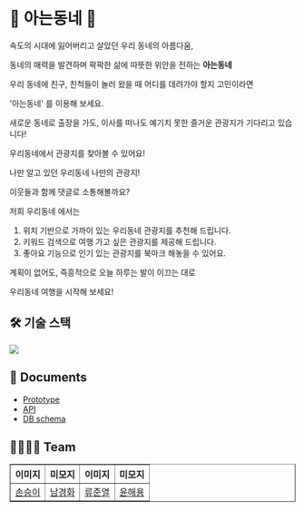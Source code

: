 <h1>🏡 아는동네 🏡</h1>

속도의 시대에 잃어버리고 살았던 우리 동네의 아름다움,

동네의 매력을 발견하며 팍팍한 삶에 따뜻한 위안을 전하는 **아는동네**

우리 동네에 친구, 친척들이 놀러 왔을 때 어디를 데려가야 할지 고민이라면

'아는동네' 를 이용해 보세요.

새로운 동네로 출장을 가도, 이사를 떠나도 예기치 못한 즐거운 관광지가 기다리고 있습니다!

우리동네에서 관광지를 찾아볼 수 있어요!

나만 알고 있던 우리동네 나만의 관광지!

이웃들과 함께 댓글로 소통해볼까요?

저희 우리동네 에서는

1. 위치 기반으로 가까이 있는 우리동네 관광지를 추천해 드립니다.
2. 키워드 검색으로 여행 가고 싶은 관광지를 제공해 드립니다.
3. 좋아요 기능으로 인기 있는 관광지를 북마크 해놓을 수 있어요.

계획이 없어도, 즉흥적으로 오늘 하루는 발이 이끄는 대로

우리동네 여행을 시작해 보세요!

<h2> 🛠 기술 스택 </h2>
<img src ="https://user-images.githubusercontent.com/72595163/143447368-c4c6ff48-bff3-45e8-bd90-a71c71f1e327.png"/>

<h2> 📃 Documents </h2>
<ul>
  <li><a href="https://www.figma.com/file/jDF0JU7yNritvz43jHq3Z7/tenten-team-library?node-id=0%3A1">Prototype</a></li>
  <li><a href="https://tmddl0807.gitbook.io/tenten/">API</a></li>
  <li><a href="https://dbdiagram.io/d/619d974d02cf5d186b653044">DB schema</a></li>
</ul>

<h2> 👩‍👩‍👦‍👦 Team </h2>
<table border="1">
	<th>이미지</th>
	<th>미모지</th>
  <th>이미지</th>
  <th>미모지</th>
	<tr><!-- 첫번째 줄 시작 -->
    <td><a href="https://github.com/tmddl0807">손승이</a></td>
    <td><a href="https://github.com/hwa7879">남경화</a></td>
    <td><a href="https://github.com/ryu9663">류준열</a></td>
    <td><a href="https://github.com/haeyong9701">윤해용</a></td>
	</tr><!-- 첫번째 줄 끝 -->
    </table>
